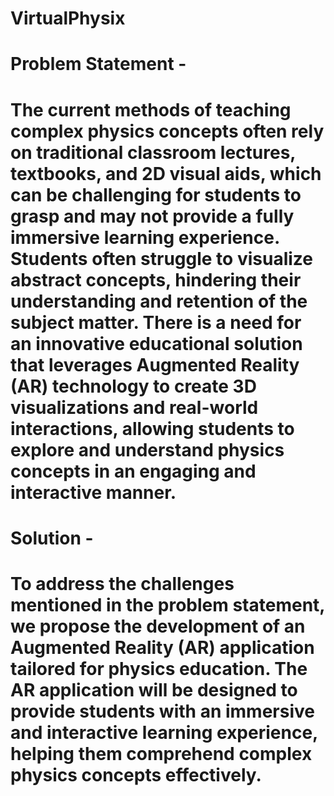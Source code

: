 # VirtualPhysix
# Problem Statement - 
# The current methods of teaching complex physics concepts often rely on traditional classroom lectures, textbooks, and 2D visual aids, which can be challenging for students to grasp and may not provide a fully immersive learning experience. Students often struggle to visualize abstract concepts, hindering their understanding and retention of the subject matter. There is a need for an innovative educational solution that leverages Augmented Reality (AR) technology to create 3D visualizations and real-world interactions, allowing students to explore and understand physics concepts in an engaging and interactive manner. 
# Solution - 
# To address the challenges mentioned in the problem statement, we propose the development of an Augmented Reality (AR) application tailored for physics education. The AR application will be designed to provide students with an immersive and interactive learning experience, helping them comprehend complex physics concepts effectively.
